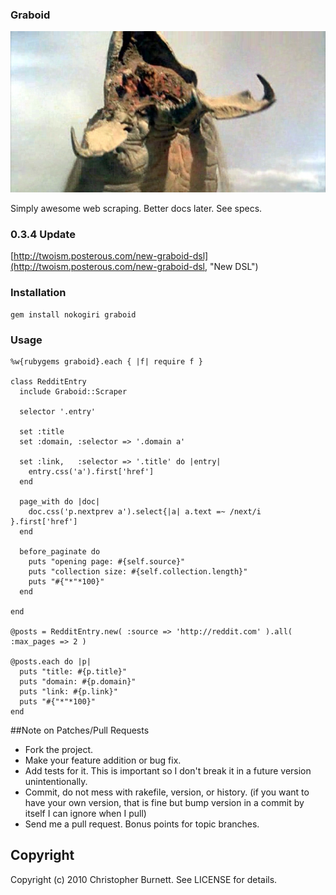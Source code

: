 ### Graboid ###

![Graboid](http://github.com/twoism/graboid/raw/master/spec/fixtures/graboid.jpg "Graboid")

  Simply awesome web scraping. Better docs later. See specs.

### 0.3.4 Update ###

[http://twoism.posterous.com/new-graboid-dsl](http://twoism.posterous.com/new-graboid-dsl, "New DSL")

### Installation ###


    gem install nokogiri graboid


### Usage ###

    %w{rubygems graboid}.each { |f| require f }

    class RedditEntry
      include Graboid::Scraper

      selector '.entry'

      set :title
      set :domain, :selector => '.domain a'
      
      set :link,   :selector => '.title' do |entry| 
        entry.css('a').first['href'] 
      end

      page_with do |doc|
        doc.css('p.nextprev a').select{|a| a.text =~ /next/i  }.first['href']
      end

      before_paginate do
        puts "opening page: #{self.source}"
        puts "collection size: #{self.collection.length}"
        puts "#{"*"*100}"
      end

    end

    @posts = RedditEntry.new( :source => 'http://reddit.com' ).all( :max_pages => 2 )

    @posts.each do |p| 
      puts "title: #{p.title}"
      puts "domain: #{p.domain}"
      puts "link: #{p.link}"
      puts "#{"*"*100}"
    end

##Note on Patches/Pull Requests
 
* Fork the project.
* Make your feature addition or bug fix.
* Add tests for it. This is important so I don't break it in a
  future version unintentionally.
* Commit, do not mess with rakefile, version, or history.
  (if you want to have your own version, that is fine but bump version in a commit by itself I can ignore when I pull)
* Send me a pull request. Bonus points for topic branches.

## Copyright

Copyright (c) 2010 Christopher Burnett. See LICENSE for details.
